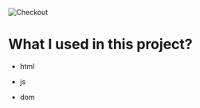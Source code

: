 ![Checkout](https://user-images.githubusercontent.com/118971876/221586175-27dc8869-1091-40ea-8a89-91b05ca3eb61.gif)

# What I used in this project?

- html


- js
- dom
